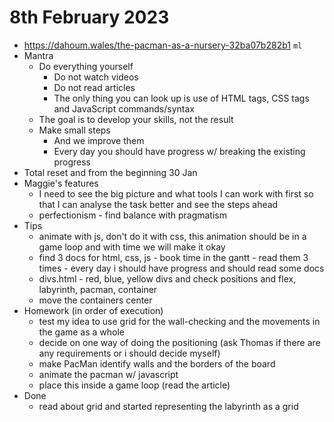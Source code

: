 # 8th February 2023

* https://dahoum.wales/the-pacman-as-a-nursery-32ba07b282b1 `ml`
* Mantra
  * Do everything yourself
    * Do not watch videos
    * Do not read articles
    * The only thing you can look up is use of HTML tags, CSS tags and JavaScript commands/syntax
  * The goal is to develop your skills, not the result
  * Make small steps
    * And we improve them
    * Every day you should have progress w/ breaking the existing progress
* Total reset and from the beginning 30 Jan
* Maggie's features
  * I need to see the big picture and what tools I can work with first so that I can analyse the task better and see the steps ahead
  * perfectionism - find balance with pragmatism
* Tips
  * animate with js, don't do it with css, this animation should be in a game loop and with time we will make it okay
  * find 3 docs for html, css, js - book time in the gantt - read them 3 times - every day i should have progress and should read some docs
  * divs.html - red, blue, yellow divs and check positions and flex, labyrinth, pacman, container
  * move the containers center
* Homework (in order of execution)
  * test my idea to use grid for the wall-checking and the movements in the game as a whole 
  * decide on one way of doing the positioning (ask Thomas if there are any requirements or i should decide myself)
  * make PacMan identify walls and the borders of the board
  * animate the pacman w/ javascript
  * place this inside a game loop (read the article) 
* Done 
  * read about grid and started representing the labyrinth as a grid 